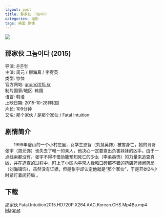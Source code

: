 ```yaml
---
layout: post
title: 那家伙 그놈이다
categories: 电影
tags: 韩国 惊悚
---
```


[![](http://i13.tietuku.cn/b968b021a7a705a3t.jpg)](http://i13.tietuku.cn/b968b021a7a705a3.jpg)

## 那家伙 그놈이다 (2015)
导演: 윤준형  
主演: 周元 / 柳海真 / 李宥英  
类型: 惊悚  
官方网站: [gnom2015.kr](http://gnom2015.kr/)  
制片国家/地区: 韩国  
语言: 韩语  
上映日期: 2015-10-28(韩国)  
片长: 109分钟  
又名: 那个家伙 / 是那个家伙 / Fatal Intuition

## 剧情简介
　　1999年釜山的一个小村庄里，女学生恩智（刘慧英饰）被害身亡，她的哥哥张宇（周元饰）也失去了唯一的亲人，他决心一定要查出杀害妹妹的凶手。由于一点线索都没有，张宇不得不借助能预知死亡的少女（李柔英饰）的力量来追查真凶，并在追查的过程中，盯上了小区内平常人缘和口碑都不错的药店药师闵药局（刘海镇饰），虽然没有证据，但是张宇却认定他就是“那个家伙”，于是开始24小时紧盯着闵药局 。

## 下载
那家伙.Fatal.Intuition2015.HD720P.X264.AAC.Korean.CHS.Mp4Ba.mp4  
[Magnet](magnet:?xt=urn:btih:ddfed50367f71bd42e7d47b8c0fd88542abf2557&tr=http://bt.mp4ba.com:2710/announce)
